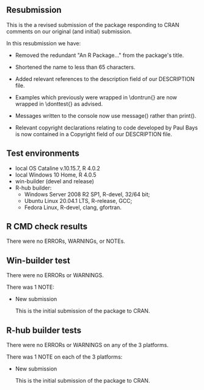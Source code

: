 ## Resubmission
This is the a revised submission of the package responding to CRAN comments on 
our original (and initial) submission.

In this resubmission we have:

* Removed the redundant "An R Package..." from the package's title.
* Shortened the name to less than 65 characters.

* Added relevant references to the description field of our DESCRIPTION file.

* Examples which previously were wrapped in \dontrun{} are now wrapped in 
\donttest{} as advised.

* Messages written to the console now use message() rather than print().

* Relevant copyright declarations relating to code developed by Paul Bays is 
now contained in a Copyright field of our DESCRIPTION file.

## Test environments
* local OS Cataline v.10.15.7, R 4.0.2
* local Windows 10 Home, R 4.0.5
* win-builder (devel and release)
* R-hub builder:
    * Windows Server 2008 R2 SP1, R-devel, 32/64 bit; 
    * Ubuntu Linux 20.04.1 LTS, R-release, GCC; 
    * Fedora Linux, R-devel, clang, gfortran.

## R CMD check results
There were no ERRORs, WARNINGs, or NOTEs. 

## Win-builder test
There were no ERRORs or WARNINGS. 

There was 1 NOTE:

* New submission

  This is the initial submission of the package to CRAN.


## R-hub builder tests
There were no ERRORs or WARNINGS on any of the 3 platforms.

There was 1 NOTE on each of the 3 platforms:

* New submission

  This is the initial submission of the package to CRAN.
